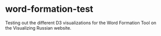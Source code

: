 # word-formation-test
Testing out the different D3 visualizations for the Word Formation Tool on the Visualizing Russian website.
